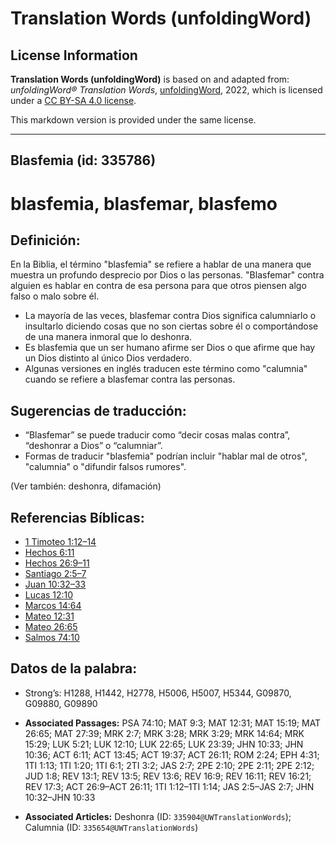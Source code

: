 # Translation Words (unfoldingWord)

## License Information

**Translation Words (unfoldingWord)** is based on and adapted from: _unfoldingWord® Translation Words_, [unfoldingWord](https://unfoldingword.org/utw), 2022, which is licensed under a [CC BY-SA 4.0 license](https://creativecommons.org/licenses/by-sa/4.0/legalcode.en).

This markdown version is provided under the same license.



--------------------------------

## Blasfemia (id: 335786)

blasfemia, blasfemar, blasfemo
==============================

Definición:
-----------

En la Biblia, el término "blasfemia" se refiere a hablar de una manera que muestra un profundo desprecio por Dios o las personas. "Blasfemar" contra alguien es hablar en contra de esa persona para que otros piensen algo falso o malo sobre él.

* La mayoría de las veces, blasfemar contra Dios significa calumniarlo o insultarlo diciendo cosas que no son ciertas sobre él o comportándose de una manera inmoral que lo deshonra.
* Es blasfemia que un ser humano afirme ser Dios o que afirme que hay un Dios distinto al único Dios verdadero.
* Algunas versiones en inglés traducen este término como "calumnia" cuando se refiere a blasfemar contra las personas.

Sugerencias de traducción:
--------------------------

* “Blasfemar” se puede traducir como “decir cosas malas contra”, “deshonrar a Dios” o “calumniar”.
* Formas de traducir "blasfemia" podrían incluir "hablar mal de otros", "calumnia" o "difundir falsos rumores".

(Ver también: deshonra, difamación)

Referencias Bíblicas:
---------------------

* [1 Timoteo 1:12–14](https://ref.ly/1Tim1:12-1Tim1:14)
* [Hechos 6:11](https://ref.ly/Acts6:11)
* [Hechos 26:9–11](https://ref.ly/Acts26:9-Acts26:11)
* [Santiago 2:5–7](https://ref.ly/Jas2:5-Jas2:7)
* [Juan 10:32–33](https://ref.ly/John10:32-John10:33)
* [Lucas 12:10](https://ref.ly/Luke12:10)
* [Marcos 14:64](https://ref.ly/Mark14:64)
* [Mateo 12:31](https://ref.ly/Matt12:31)
* [Mateo 26:65](https://ref.ly/Matt26:65)
* [Salmos 74:10](https://ref.ly/Ps74:10)

Datos de la palabra:
--------------------

* Strong’s: H1288, H1442, H2778, H5006, H5007, H5344, G09870, G09880, G09890

* **Associated Passages:** PSA 74:10; MAT 9:3; MAT 12:31; MAT 15:19; MAT 26:65; MAT 27:39; MRK 2:7; MRK 3:28; MRK 3:29; MRK 14:64; MRK 15:29; LUK 5:21; LUK 12:10; LUK 22:65; LUK 23:39; JHN 10:33; JHN 10:36; ACT 6:11; ACT 13:45; ACT 19:37; ACT 26:11; ROM 2:24; EPH 4:31; 1TI 1:13; 1TI 1:20; 1TI 6:1; 2TI 3:2; JAS 2:7; 2PE 2:10; 2PE 2:11; 2PE 2:12; JUD 1:8; REV 13:1; REV 13:5; REV 13:6; REV 16:9; REV 16:11; REV 16:21; REV 17:3; ACT 26:9–ACT 26:11; 1TI 1:12–1TI 1:14; JAS 2:5–JAS 2:7; JHN 10:32–JHN 10:33
* **Associated Articles:** Deshonra (ID: `335904@UWTranslationWords`); Calumnia (ID: `335654@UWTranslationWords`)

